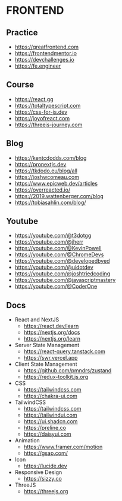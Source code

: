 # FRONTEND

## Practice

- https://greatfrontend.com
- https://frontendmentor.io
- https://devchallenges.io
- https://fe.engineer

## Course

- https://react.gg
- https://totaltypescript.com
- https://css-for-js.dev
- https://joyofreact.com
- https://threejs-journey.com

## Blog

- https://kentcdodds.com/blog
- https://pronextjs.dev
- https://tkdodo.eu/blog/all
- https://joshwcomeau.com
- https://www.epicweb.dev/articles
- https://overreacted.io/
- https://2019.wattenberger.com/blog
- https://tobiasahlin.com/blog/

## Youtube

- https://youtube.com/@t3dotgg
- https://youtube.com/@jherr
- https://youtube.com/@KevinPowell
- https://youtube.com/@ChromeDevs
- https://youtube.com/@developedbyed
- https://youtube.com/@uidotdev
- https://youtube.com/@joshtriedcoding
- https://youtube.com/@javascriptmastery
- https://youtube.com/@CoderOne

## Docs

- React and NextJS
  - https://react.dev/learn
  - https://nextjs.org/docs
  - https://nextjs.org/learn
- Server State Management
  - https://react-query.tanstack.com
  - https://swr.vercel.app
- Client State Management
  - https://github.com/pmndrs/zustand
  - https://redux-toolkit.js.org
- CSS
  - https://tailwindcss.com
  - https://chakra-ui.com
- TailwindCSS
  - https://tailwindcss.com
  - https://tailwindui.com
  - https://ui.shadcn.com
  - https://preline.co
  - https://daisyui.com
- Animation
  - https://www.framer.com/motion
  - https://gsap.com/
- Icon
  - https://lucide.dev
- Responsive Design
  - https://sizzy.co
- ThreeJS
  - https://threejs.org
